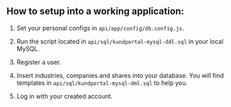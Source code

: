 

## How to setup into a working application:

1. Set your personal configs in `api/app/config/db.config.js`.

2. Run the script located in `api/sql/kundportal-mysql-ddl.sql` in your local MySQL.

3. Register a user.

4. Insert industries, companies and shares into your database. You will find templates in `api/sql/kundportal-mysql-dml.sql` to help you.

5. Log in with your created account.
